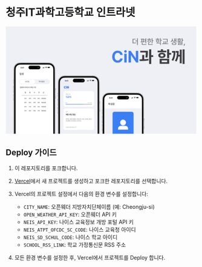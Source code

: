 # 청주IT과학고등학교 인트라넷
![썸네일](https://raw.githubusercontent.com/jjhox/cin/main/public/image/1.png)

## Deploy 가이드

1. 이 레포지토리를 포크합니다.
2. [Vercel](https://vercel.com/)에서 새 프로젝트를 생성하고 포크한 레포지토리를 선택합니다.
3. Vercel의 프로젝트 설정에서 다음의 환경 변수를 설정합니다:

   - `CITY_NAME`: 오픈웨더 지방자치단체이름 (예: Cheongju-si)
   - `OPEN_WEATHER_API_KEY`: 오픈웨더 API 키
   - `NEIS_API_KEY`: 나이스 교육정보 개방 포털 API 키
   - `NEIS_ATPT_OFCDC_SC_CODE`: 나이스 교육청 아이디
   - `NEIS_SD_SCHUL_CODE`: 나이스 학교 아이디
   - `SCHOOL_RSS_LINK`: 학교 가정통신문 RSS 주소

4. 모든 환경 변수를 설정한 후, Vercel에서 프로젝트를 Deploy 합니다.
